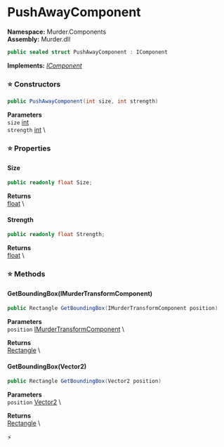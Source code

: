 # PushAwayComponent

**Namespace:** Murder.Components \
**Assembly:** Murder.dll

```csharp
public sealed struct PushAwayComponent : IComponent
```

**Implements:** _[IComponent](/Bang/Components/IComponent.html)_

### ⭐ Constructors
```csharp
public PushAwayComponent(int size, int strength)
```

**Parameters** \
`size` [int](https://learn.microsoft.com/en-us/dotnet/api/System.Int32?view=net-7.0) \
`strength` [int](https://learn.microsoft.com/en-us/dotnet/api/System.Int32?view=net-7.0) \

### ⭐ Properties
#### Size
```csharp
public readonly float Size;
```

**Returns** \
[float](https://learn.microsoft.com/en-us/dotnet/api/System.Single?view=net-7.0) \
#### Strength
```csharp
public readonly float Strength;
```

**Returns** \
[float](https://learn.microsoft.com/en-us/dotnet/api/System.Single?view=net-7.0) \
### ⭐ Methods
#### GetBoundingBox(IMurderTransformComponent)
```csharp
public Rectangle GetBoundingBox(IMurderTransformComponent position)
```

**Parameters** \
`position` [IMurderTransformComponent](/Murder/Components/IMurderTransformComponent.html) \

**Returns** \
[Rectangle](/Murder/Core/Geometry/Rectangle.html) \

#### GetBoundingBox(Vector2)
```csharp
public Rectangle GetBoundingBox(Vector2 position)
```

**Parameters** \
`position` [Vector2](/Murder/Core/Geometry/Vector2.html) \

**Returns** \
[Rectangle](/Murder/Core/Geometry/Rectangle.html) \



⚡